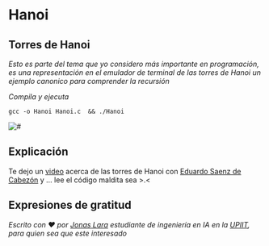 # Hanoi

## Torres de Hanoi

_Esto es parte del tema que yo considero más importante en programación, es una representación en el emulador de terminal  de las torres de Hanoi un ejemplo canonico para comprender la recursión_

_Compila y ejecuta_

```
gcc -o Hanoi Hanoi.c  && ./Hanoi
```

<img src=/00.-Sources/Gifs/Hanoi.gif alt="#"/>

## Explicación 

Te dejo un [video](https://www.youtube.com/watch?v=LM68IQvIo_E) acerca de las torres de Hanoi con [Eduardo Saenz de Cabezón](https://www.youtube.com/channel/UCH-Z8ya93m7_RD02WsCSZYA) y ... lee el código maldita sea >.<

## Expresiones de gratitud

_Escrito con ❤️ por [Jonas Lara](https://medium.com/@jonas_lara) estudiante de ingeniería en IA en la [UPIIT](https://www.upiit.ipn.mx/), para quien sea que este interesado_
